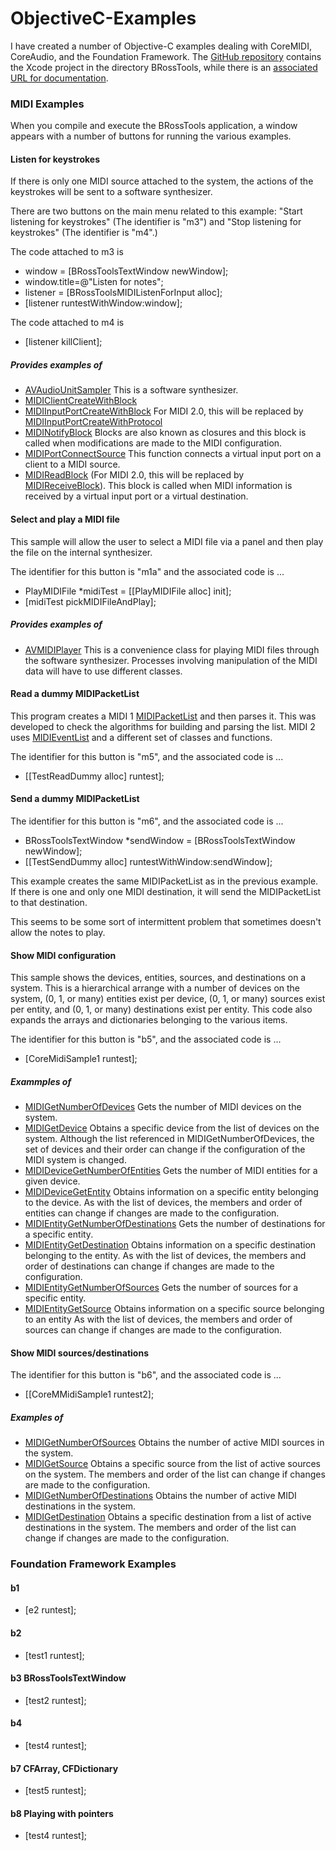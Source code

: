 #  ObjectiveC-Examples

I have created a number of Objective-C examples dealing with CoreMIDI,
CoreAudio, and the Foundation Framework.  The [GitHub repository](https://github.com/BradleyRoss/ObjectiveC-Examples) contains the Xcode project in the directory BRossTools, while there is an [associated URL for documentation](https://bradleyross.github.io/ObjectiveC-Examples/Documentation/BRossTools/).



### MIDI Examples

When you compile and execute the BRossTools application, a window appears with a number of buttons for running the various examples.

#### Listen for keystrokes

If there is only one MIDI source attached to the system, the actions of the
keystrokes will be sent to a software synthesizer.

There are two buttons on the main menu related to this example: "Start listening for keystrokes" (The identifier is "m3") and "Stop listening for keystrokes" (The identifier is "m4".)

The code attached to m3 is

* window = [BRossToolsTextWindow newWindow];
* window.title=@"Listen for notes";
* listener = [BRossToolsMIDIListenForInput alloc];
* [listener runtestWithWindow:window];

The code attached to m4 is
 
* [listener killClient];

##### Provides examples of

* [AVAudioUnitSampler](https://developer.apple.com/documentation/avfaudio/avaudiounitsampler/) This is a software synthesizer.
* [MIDIClientCreateWithBlock](https://developer.apple.com/documentation/coremidi/1495330-midiclientcreatewithblock?language=objc)
* [MIDIInputPortCreateWithBlock](https://developer.apple.com/documentation/coremidi/1495333-midiinputportcreatewithblock?language=objc)  For MIDI 2.0, this will be replaced by  [MIDIInputPortCreateWithProtocol](https://developer.apple.com/documentation/coremidi/3566488-midiinputportcreatewithprotocol?language=objc)
* [MIDINotifyBlock](https://developer.apple.com/documentation/coremidi/midinotifyblock?language=objc) Blocks are also known as closures and this block is called when modifications are made to the MIDI configuration.
* [MIDIPortConnectSource](https://developer.apple.com/documentation/coremidi/1495278-midiportconnectsource?language=objc) This function connects a virtual input port on a client to a MIDI source.
* [MIDIReadBlock](https://developer.apple.com/documentation/coremidi/midireadblock?language=objc) (For MIDI 2.0, this will be replaced by [MIDIReceiveBlock](https://developer.apple.com/documentation/coremidi/midireceiveblock?language=objc)).  This block is called when MIDI information is received by a virtual input port or a virtual destination.


#### Select and play a MIDI file

This sample will allow the user to select a MIDI file via a panel and then play the file on the internal synthesizer.

The identifier for this button is "m1a" and the associated code is ...

* PlayMIDIFile *midiTest = [[PlayMIDIFile alloc] init];
* [midiTest pickMIDIFileAndPlay];

##### Provides examples of

* [AVMIDIPlayer](https://developer.apple.com/documentation/avfaudio/avmidiplayer) This is a convenience class for playing MIDI files through the software synthesizer. Processes involving manipulation of the MIDI data will have to use different classes.


#### Read a dummy MIDIPacketList
This program creates a MIDI 1 [MIDIPacketList](https://developer.apple.com/documentation/coremidi/midipacketlist?language=objc) and then parses it.  This was developed to check the algorithms for building and parsing the list.  MIDI 2 uses [MIDIEventList](https://developer.apple.com/documentation/coremidi/midieventlist?language=objc) and a different set of classes and functions.

The identifier for this button is "m5", and the associated code is ...

* [[TestReadDummy alloc] runtest];

#### Send a dummy MIDIPacketList

The identifier for this button is "m6", and the associated code is ...

*  BRossToolsTextWindow *sendWindow = [BRossToolsTextWindow newWindow];
*  [[TestSendDummy alloc] runtestWithWindow:sendWindow];

This example creates the same MIDIPacketList as in the previous example.  If there is one and only one MIDI destination, it will send the MIDIPacketList to that destination.

This seems to be some sort of intermittent problem that sometimes doesn't allow the notes to play.



#### Show MIDI configuration

This sample shows the devices, entities, sources, and destinations on a system.  This is a hierarchical arrange with a number of devices on the system, (0, 1, or many) entities exist per device, (0, 1, or many) sources exist per entity, and (0, 1, or many) destinations exist per entity.  This code also expands the arrays and dictionaries belonging to the various items. 

The identifier for this button is "b5", and the associated code is ...

* [CoreMidiSample1 runtest];

##### Exammples of

* [MIDIGetNumberOfDevices](https://developer.apple.com/documentation/coremidi/1495164-midigetnumberofdevices?language=objc)  Gets the number of MIDI devices on the system.
* [MIDIGetDevice](https://developer.apple.com/documentation/coremidi/1495368-midigetdevice?language=objc)  Obtains a specific device from the list of devices on the system.  Although the list referenced in MIDIGetNumberOfDevices, the set of devices and their order can change if the configuration of the MIDI system is changed.
* [MIDIDeviceGetNumberOfEntities](https://developer.apple.com/documentation/coremidi/1495354-mididevicegetnumberofentities?language=objc) Gets the number of MIDI entities for a given device.
* [MIDIDeviceGetEntity](https://developer.apple.com/documentation/coremidi/1495261-mididevicegetentity?language=objc)  Obtains information on a specific entity belonging to the device.  As with the list of devices, the members and order of entities can change if changes are made to the configuration.
* [MIDIEntityGetNumberOfDestinations](https://developer.apple.com/documentation/coremidi/1495188-midientitygetnumberofdestination?language=objc) Gets the number of destinations for a specific entity.
* [MIDIEntityGetDestination](https://developer.apple.com/documentation/coremidi/1495223-midientitygetdestination?language=objc) Obtains information on a specific destination belonging to the entity. As with the list of devices, the members and order of destinations can change if changes are made to the configuration.
* [MIDIEntityGetNumberOfSources](https://developer.apple.com/documentation/coremidi/1495284-midientitygetnumberofsources?language=objc) Gets the number of sources for a specific entity.
* [MIDIEntityGetSource](https://developer.apple.com/documentation/coremidi/1495236-midientitygetsource?language=objc) Obtains information on a specific source belonging to an entity As with the list of devices, the members and order of sources can change if changes are made to the configuration.


#### Show MIDI sources/destinations

The identifier for this button is "b6", and the associated code is ...

* [[CoreMMidiSample1 runtest2];

##### Examples of 

* [MIDIGetNumberOfSources](https://developer.apple.com/documentation/coremidi/1495116-midigetnumberofsources?language=objc)  Obtains the number of active MIDI sources in the system.
* [MIDIGetSource](https://developer.apple.com/documentation/coremidi/1495168-midigetsource?language=objc) Obtains a specific source from the list of active sources on the system.  The members and order of the list can change if changes are made to the configuration.
* [MIDIGetNumberOfDestinations](https://developer.apple.com/documentation/coremidi/1495309-midigetnumberofdestinations?language=objc) Obtains the number of active MIDI destinations in the system.
* [MIDIGetDestination](https://developer.apple.com/documentation/coremidi/1495108-midigetdestination?language=objc) Obtains a specific destination from a list of active destinations in the system.  The members and order of the list can change if changes are made to the configuration.

### Foundation Framework Examples

#### b1

* [e2 runtest];

#### b2

* [test1 runtest];

#### b3 BRossToolsTextWindow

* [test2 runtest];

#### b4

* [test4 runtest];

#### b7 CFArray, CFDictionary

* [test5 runtest];


#### b8 Playing with pointers

* [test4 runtest];

